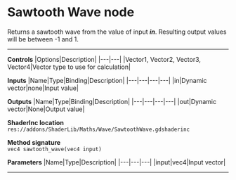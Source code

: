 # Sawtooth Wave node
Returns a sawtooth wave from the value of input <b><i>in</i></b>. Resulting output values will be between -1 and 1.
<hr>

**Controls**
|Options|Description|
|---|---|
|Vector1, Vector2, Vector3, Vector4|Vector type to use for calculation|

**Inputs**
|Name|Type|Binding|Description|
|---|---|---|---|
|in|Dynamic vector|none|Input value|
  
**Outputs**
|Name|Type|Binding|Description|
|---|---|---|---|
|out|Dynamic vector|None|Output value|

**ShaderInc location**
<br>`res://addons/ShaderLib/Maths/Wave/SawtoothWave.gdshaderinc`

**Method signature**
<br>`vec4 sawtooth_wave(vec4 input)`

**Parameters**
|Name|Type|Description|
|---|---|---|
|input|vec4|Input vector|
___